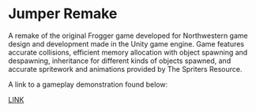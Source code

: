 # Jumper Remake
A remake of the original Frogger game developed for Northwestern game design and development made in the Unity game engine. Game features accurate collisions, efficient memory allocation with object spawning and despawning, inheritance for different kinds of objects spawned, and accurate spritework and animations provided by The Spriters Resource.

A link to a gameplay demonstration found below:

[LINK](https://youtube.com/shorts/tOQ8DDvQy2Q?feature=share)
